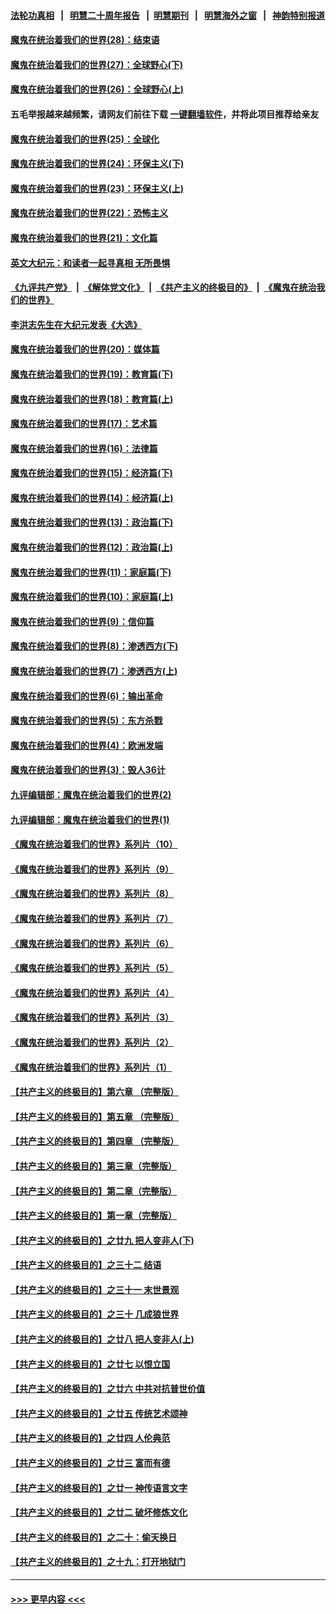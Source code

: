 #### [法轮功真相](https://github.com/gfw-breaker/truth/blob/master/README.md?t=0) &nbsp;&nbsp;|&nbsp;&nbsp; [明慧二十周年报告](https://github.com/gfw-breaker/mh-reports/blob/master/README.md?t=0) &nbsp;&nbsp;|&nbsp;&nbsp;[明慧期刊](https://github.com/gfw-breaker/mh-qikan) &nbsp;&nbsp;|&nbsp;&nbsp; [明慧海外之窗](https://github.com/gfw-breaker/mh-news/blob/master/README.md?t=0) &nbsp;&nbsp;|&nbsp;&nbsp; [神韵特别报道](https://github.com/gfw-breaker/mh-news/blob/master/shenyun.md?t=0)
#### [魔鬼在统治着我们的世界(28)：结束语](../pages/nsc422/n10936246.md?t=07032151) 
#### [魔鬼在统治着我们的世界(27)：全球野心(下)](../pages/nsc422/n10928319.md?t=07032151) 
#### [魔鬼在统治着我们的世界(26)：全球野心(上)](../pages/nsc422/n10900318.md?t=07032151) 
#### 五毛举报越来越频繁，请网友们前往下载 [一键翻墙软件](https://github.com/gfw-breaker/ssr-accounts)，并将此项目推荐给亲友
#### [魔鬼在统治着我们的世界(25)：全球化](../pages/nsc422/n10788205.md?t=07032151) 
#### [魔鬼在统治着我们的世界(24)：环保主义(下)](../pages/nsc422/n10695307.md?t=07032151) 
#### [魔鬼在统治着我们的世界(23)：环保主义(上)](../pages/nsc422/n10688613.md?t=07032151) 
#### [魔鬼在统治着我们的世界(22)：恐怖主义](../pages/nsc422/n10614727.md?t=07032151) 
#### [魔鬼在统治着我们的世界(21)：文化篇](../pages/nsc422/n10597706.md?t=07032151) 
#### [英文大纪元：和读者一起寻真相 无所畏惧](../pages/nsc422/n12542027.md?t=07032151) 
#### [《九评共产党》](https://github.com/begood0513/9ping.md/blob/master/README.md) &nbsp;|&nbsp; [《解体党文化》](../../../../jtdwh.md/blob/master/README.md)  &nbsp;|&nbsp; [《共产主义的终极目的》](../../../../gczydzjmd.md/blob/master/README.md) &nbsp;|&nbsp; [《魔鬼在统治我们的世界》](../../../../mgztzwmdsj.md/blob/master/README.md) 
#### [李洪志先生在大纪元发表《大选》](../pages/nsc422/n12534746.md?t=07032151) 
#### [魔鬼在统治着我们的世界(20)：媒体篇](../pages/nsc422/n10586579.md?t=07032151) 
#### [魔鬼在统治着我们的世界(19)：教育篇(下)](../pages/nsc422/n10564808.md?t=07032151) 
#### [魔鬼在统治着我们的世界(18)：教育篇(上)](../pages/nsc422/n10526970.md?t=07032151) 
#### [魔鬼在统治着我们的世界(17)：艺术篇](../pages/nsc422/n10499093.md?t=07032151) 
#### [魔鬼在统治着我们的世界(16)：法律篇](../pages/nsc422/n10485969.md?t=07032151) 
#### [魔鬼在统治着我们的世界(15)：经济篇(下)](../pages/nsc422/n10469975.md?t=07032151) 
#### [魔鬼在统治着我们的世界(14)：经济篇(上)](../pages/nsc422/n10457370.md?t=07032151) 
#### [魔鬼在统治着我们的世界(13)：政治篇(下)](../pages/nsc422/n10448270.md?t=07032151) 
#### [魔鬼在统治着我们的世界(12)：政治篇(上)](../pages/nsc422/n10444576.md?t=07032151) 
#### [魔鬼在统治着我们的世界(11)：家庭篇(下)](../pages/nsc422/n10440961.md?t=07032151) 
#### [魔鬼在统治着我们的世界(10)：家庭篇(上)](../pages/nsc422/n10435448.md?t=07032151) 
#### [魔鬼在统治着我们的世界(9)：信仰篇](../pages/nsc422/n10432159.md?t=07032151) 
#### [魔鬼在统治着我们的世界(8)：渗透西方(下)](../pages/nsc422/n10429603.md?t=07032151) 
#### [魔鬼在统治着我们的世界(7)：渗透西方(上)](../pages/nsc422/n10426013.md?t=07032151) 
#### [魔鬼在统治着我们的世界(6)：输出革命](../pages/nsc422/n10421536.md?t=07032151) 
#### [魔鬼在统治着我们的世界(5)：东方杀戮](../pages/nsc422/n10417707.md?t=07032151) 
#### [魔鬼在统治着我们的世界(4)：欧洲发端](../pages/nsc422/n10414890.md?t=07032151) 
#### [魔鬼在统治着我们的世界(3)：毁人36计](../pages/nsc422/n10411583.md?t=07032151) 
#### [九评编辑部：魔鬼在统治着我们的世界(2)](../pages/nsc422/n10410036.md?t=07032151) 
#### [九评编辑部：魔鬼在统治着我们的世界(1)](../pages/nsc422/n10406825.md?t=07032151) 
#### [《魔鬼在统治着我们的世界》系列片（10）](../pages/nsc422/n12292670.md?t=07032151) 
#### [《魔鬼在统治着我们的世界》系列片（9）](../pages/nsc422/n12290859.md?t=07032151) 
#### [《魔鬼在统治着我们的世界》系列片（8）](../pages/nsc422/n12287445.md?t=07032151) 
#### [《魔鬼在统治着我们的世界》系列片（7）](../pages/nsc422/n12283425.md?t=07032151) 
#### [《魔鬼在统治着我们的世界》系列片（6）](../pages/nsc422/n12282314.md?t=07032151) 
#### [《魔鬼在统治着我们的世界》系列片（5）](../pages/nsc422/n12281419.md?t=07032151) 
#### [《魔鬼在统治着我们的世界》系列片（4）](../pages/nsc422/n12274024.md?t=07032151) 
#### [《魔鬼在统治着我们的世界》系列片（3）](../pages/nsc422/n12271322.md?t=07032151) 
#### [《魔鬼在统治着我们的世界》系列片（2）](../pages/nsc422/n12269049.md?t=07032151) 
#### [《魔鬼在统治着我们的世界》系列片（1）](../pages/nsc422/n12267575.md?t=07032151) 
#### [【共产主义的终极目的】第六章 （完整版）](../pages/nsc422/n11428913.md?t=07032151) 
#### [【共产主义的终极目的】第五章 （完整版）](../pages/nsc422/n11428912.md?t=07032151) 
#### [【共产主义的终极目的】第四章 （完整版）](../pages/nsc422/n11428907.md?t=07032151) 
#### [【共产主义的终极目的】第三章（完整版）](../pages/nsc422/n11428848.md?t=07032151) 
#### [【共产主义的终极目的】第二章（完整版）](../pages/nsc422/n11428831.md?t=07032151) 
#### [【共产主义的终极目的】第一章（完整版）](../pages/nsc422/n11417651.md?t=07032151) 
#### [【共产主义的终极目的】之廿九 把人变非人(下)](../pages/nsc422/n11344140.md?t=07032151) 
#### [【共产主义的终极目的】之三十二 结语](../pages/nsc422/n11360535.md?t=07032151) 
#### [【共产主义的终极目的】之三十一 末世景观](../pages/nsc422/n11351129.md?t=07032151) 
#### [【共产主义的终极目的】之三十 几成狼世界](../pages/nsc422/n11348280.md?t=07032151) 
#### [【共产主义的终极目的】之廿八 把人变非人(上)](../pages/nsc422/n11340492.md?t=07032151) 
#### [【共产主义的终极目的】之廿七 以恨立国](../pages/nsc422/n11336944.md?t=07032151) 
#### [【共产主义的终极目的】之廿六 中共对抗普世价值](../pages/nsc422/n11324785.md?t=07032151) 
#### [【共产主义的终极目的】之廿五 传统艺术颂神](../pages/nsc422/n11296396.md?t=07032151) 
#### [【共产主义的终极目的】之廿四 人伦典范](../pages/nsc422/n11296397.md?t=07032151) 
#### [【共产主义的终极目的】之廿三 富而有德](../pages/nsc422/n11283598.md?t=07032151) 
#### [【共产主义的终极目的】之廿一 神传语言文字](../pages/nsc422/n11263265.md?t=07032151) 
#### [【共产主义的终极目的】之廿二 破坏修炼文化](../pages/nsc422/n11245728.md?t=07032151) 
#### [【共产主义的终极目的】之二十：偷天换日](../pages/nsc422/n11238846.md?t=07032151) 
#### [【共产主义的终极目的】之十九：打开地狱门](../pages/nsc422/n11206376.md?t=07032151) 

----
#### [ >>> 更早内容 <<< ](../indexes/nsc422-earlier.md)
